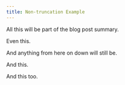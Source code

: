 ```yaml
---
title: Non-truncation Example
---
```


All this will be part of the blog post summary.

Even this.

And anything from here on down will still be.

And this.

And this too.
